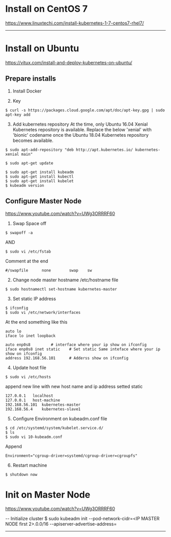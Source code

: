 # Install on CentOS 7
https://www.linuxtechi.com/install-kubernetes-1-7-centos7-rhel7/


---------------------------------------------------------------------------------------------

# Install on Ubuntu
https://vitux.com/install-and-deploy-kubernetes-on-ubuntu/

## Prepare installs

1. Install Docker

2. Key
```
$ curl -s https://packages.cloud.google.com/apt/doc/apt-key.gpg | sudo apt-key add
```

3. Add kubernetes repository
At the time, only Ubuntu 16.04 Xenial Kubernetes repository is available.
Replace the below 'xenial' with 'bionic' codename once the Ubuntu 18.04 Kubernetes 
repository becomes available.
```
$ sudo apt-add-repository "deb http://apt.kubernetes.io/ kubernetes-xenial main"

$ sudo apt-get update

$ sudo apt-get install kubeadm
$ sudo apt-get install kubectl
$ sudo apt-get install kubelet
$ kubeadm version
```

## Configure Master Node
https://www.youtube.com/watch?v=UWg3ORRRF60

1. Swap Space off
```
$ swapoff -a
```
AND
```
$ sudo vi /etc/fstab
```
Comment at the end
```
#/swapfile		none		swap	sw
```

2. Change node master hostname /etc/hostname file
```
$ sudo hostnamectl set-hostname kubernetes-master
```

3. Set static IP address
```
$ ifconfig
$ sudo vi /etc/network/interfaces
```
At the end something like this
```
auto lo
iface lo inet loopback

auto enp0s8 		# interface where your ip show on ifconfig
iface enp0s8 inet static	# Set static Same inteface where your ip show on ifconfig
address 192.168.56.101		# Adderss show on ifconfig
```

4. Update host file
```
$ sudo vi /etc/hosts
```
append new line with new host name and ip address setted static
```
127.0.0.1	localhost
127.0.0.1	host-machine
192.168.56.101	kubernetes-master
192.168.56.4	kubernetes-slave1
```

5. Configure Environment on kubeadm.conf file
```
$ cd /etc/systemd/system/kubelet.service.d/
$ ls
$ sudo vi 10-kubeadm.conf
```
Append
```
Environment="cgroup-driver=systemd/cgroup-driver=cgroupfs"
```

6. Restart machine
```
$ shutdown now
```

# Init on Master Node
https://www.youtube.com/watch?v=UWg3ORRRF60

-- Initialize cluster
$ sudo kubeadm init --pod-network-cidr=<IP MASTER NODE first 2>.0.0/16 --apiserver-advertise-address=<IP MASTER NODE>

---------------------------------------------------------------------------------------------

